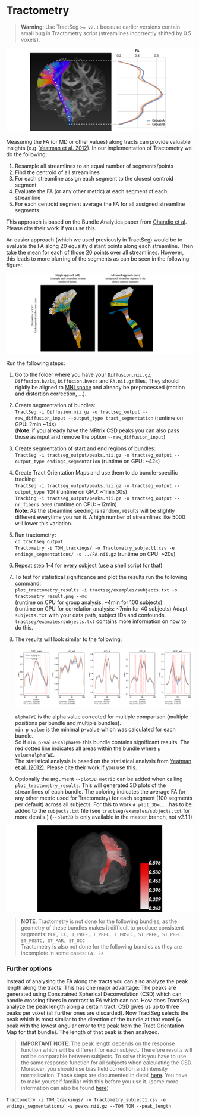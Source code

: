 # Tractometry

> **Warning**: Use TractSeg `>= v2.1` because earlier versions contain small bug in Tractometry script (streamlines 
incorrectly shifted by 0.5 voxels).  

![Tractometry concept figure](Tractometry_concept1.png)

Measuring the FA (or MD or other values) along tracts can provide valuable insights (e.g. [Yeatman et al. 2012](https://journals.plos.org/plosone/article?id=10.1371/journal.pone.0049790)).
In our implementation of Tractometry we do the following:
1. Resample all streamlines to an equal number of segments/points
2. Find the centroid of all streamlines
3. For each streamline assign each segment to the closest centroid segment
4. Evaluate the FA (or any other metric) at each segment of each streamline
5. For each centroid segment average the FA for all assigned streamline segments  

This approach is based on the Bundle Analytics paper from 
[Chandio et al](https://ww5.aievolution.com/hbm1901/index.cfm?do=abs.viewAbs&abs=1914). Please cite their work if you
use this.

An easier approach (which we used previously in TractSeg) would be to evaluate the FA along 20 equality distant 
points along each streamline. Then take the mean for each of those 20 points over all streamlines. However, this 
leads to more blurring of the segments as can be seen in the following figure:

![Tractometry methods comparison figure](Compare_tractometry_methods.png)

Run the following steps:
1. Go to the folder where you have your `Diffusion.nii.gz`, `Diffusion.bvals`, `Diffusion.bvecs` and `FA.nii.gz` files. 
They should rigidly be aligned to [MNI space](https://github.com/MIC-DKFZ/TractSeg#aligning-image-to-mni-space) and 
already be preprocessed (motion and distortion correction, ...).
2. Create segmentation of bundles:  
`TractSeg -i Diffusion.nii.gz -o tractseg_output --raw_diffusion_input --output_type tract_segmentation` (runtime on 
GPU: 2min ~14s)  
(**Note**: if you already have the MRtrix CSD peaks you can also pass those as input and remove the option `--raw_diffusion_input`)
3. Create segmentation of start and end regions of bundles:  
`TractSeg -i tractseg_output/peaks.nii.gz -o tractseg_output --output_type endings_segmentation` (runtime on GPU: ~42s)
4. Create Tract Orientation Maps and use them to do bundle-specific tracking:  
`TractSeg -i tractseg_output/peaks.nii.gz -o tractseg_output --output_type TOM` (runtime on GPU: ~1min 30s)  
`Tracking -i tractseg_output/peaks.nii.gz -o tractseg_output --nr_fibers 5000` (runtime on CPU: ~12min)  
 **Note**: As the streamline seeding is random, results will be slightly different everytime you run it. 
 A high number of streamlines like 5000 will lower this variation.
5. Run tractometry:  
`cd tractseg_output`  
`Tractometry -i TOM_trackings/ -o Tractometry_subject1.csv -e endings_segmentations/ -s ../FA.nii.gz` (runtime on CPU: ~20s)  
6. Repeat step 1-4 for every subject (use a shell script for that)
7. To test for statistical significance and plot the results run the following command:  
`plot_tractometry_results -i tractseg/examples/subjects.txt -o tractometry_result.png --mc`   
(runtime on CPU for group analysis: ~4min for 100 subjects)  
(runtime on CPU for correlation analysis: ~7min for 40 subjects)
Adapt `subjects.txt` with your data path, subject IDs and confounds. `tractseg/examples/subjects.txt` contains more 
information on how to do this.
8. The results will look similar to the following:

    ![Tractometry results_figure](Tractometry_results_example.png)  

    `alphaFWE` is the alpha value corrected for multiple comparison (multiple positions per bundle and multiple bundles).  
    `min p-value` is the minimal p-value which was calculated for each bundle.  
    So if `min p-value`<`alphaFWE` this bundle contains significant results. The red dotted line 
    indicates all areas within the bundle where `p-value`<`alphaFWE`.  
    The statistical analysis is based on the statistical analysis from 
    [Yeatman et al. (2012)](https://journals.plos.org/plosone/article?id=10.1371/journal.pone.0049790). Please cite their 
    work if you use this.

9. Optionally the argument `--plot3D metric` can be added when calling `plot_tractometry_results`. This will generated 3D 
plots of the streamlines of each bundle. The coloring indicates the average FA (or any other metric used for 
Tractometry) for each segment (100 segments per default) across all subjects. For this to work `# plot_3D=...` has to
 be added to the `subjects.txt` file (see `tractseg/examples/subjects.txt` for more details.)
(`--plot3D` is only available in the master branch, not v2.1.1)

![Tractometry_3D_results_figure](Tractometry_results_example_3D.png)  

> **NOTE**: Tractometry is not done for the following bundles, as the geometry of these bundles makes it difficult to 
produce consistent segments:
`MLF, CC, T_PREF, T_PREC, T_POSTC, ST_PREF, ST_PREC, ST_POSTC, ST_PAR, ST_OCC`  
Tractometry is also not done for the following bundles as they are incomplete in some cases: `CA, FX`

### Further options   
Instead of analysing the FA along the tracts you can also analyze the peak length along the tracts. 
This has one major advantage: The peaks are generated using Constrained Spherical Deconvolution (CSD) 
which can handle crossing fibers in contrast to FA which can not. How does TractSeg analyze the peak 
length along a certain tract:
CSD gives us up to three peaks per voxel (all further ones are discarded). 
Now TractSeg selects the peak which is most similar to the direction of the bundle at that voxel 
(= peak with the lowest angular error to the peak from the Tract Orientation Map for that bundle). 
The length of that peak is then analyzed.  
> **IMPORTANT NOTE**: The peak length depends on the response function which will be different for each subject.
Therefore results will not be comparable between subjects. To solve this you have to use the same response function
for all subjects when calculating the CSD. Moreover, you should use bias field correction and intensity normalisation. 
Those steps are documented in detail 
[here](https://mrtrix.readthedocs.io/en/latest/fixel_based_analysis/st_fibre_density_cross-section.html).
You have to make yourself familiar with this before you use it. (some more information can also be found 
[here](https://github.com/MIC-DKFZ/TractSeg/issues/42))

`Tractometry -i TOM_trackings/ -o Tractometry_subject1.csv -e endings_segmentations/ -s peaks.nii.gz --TOM TOM --peak_length`